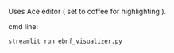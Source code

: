 Uses Ace editor ( set to coffee for highlighting ).

cmd line:

```streamlit run ebnf_visualizer.py```
